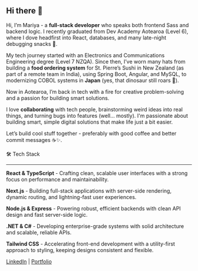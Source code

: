 ## Hi there 👋

Hi, I’m Mariya - a **full-stack developer** who speaks both frontend Sass and backend logic. I recently graduated from Dev Academy Aotearoa (Level 6), where I dove headfirst into React, databases, and many late-night debugging snacks 🍫.

My tech journey started with an Electronics and Communications Engineering degree (Level 7 NZQA). Since then, I’ve worn many hats  from building a **food ordering system** for St. Pierre’s Sushi in New Zealand (as part of a remote team in India), using Spring Boot, Angular, and MySQL, to modernizing COBOL systems in **Japan** (yes, that dinosaur still roars 🦖).

Now in Aotearoa, I’m back in tech with a  fire for creative problem-solving and a passion for building smart solutions.

I love **collaborating** with tech people, brainstorming weird ideas into real things, and turning bugs into features (well… mostly). I'm passionate about building smart, simple digital solutions that make life just a bit easier.

Let’s build cool stuff together - preferably with good coffee and better commit messages ☕✨.

🛠 Tech Stack 
________________
**React & TypeScript** - Crafting clean, scalable user interfaces with a strong focus on performance and maintainability.

**Next.js** - Building full-stack applications with server-side rendering, dynamic routing, and lightning-fast user experiences.

**Node.js & Express** - Powering robust, efficient backends with clean API design and fast server-side logic.

**.NET & C#** - Developing enterprise-grade systems with solid architecture and scalable, reliable APIs.

**Tailwind CSS** - Accelerating front-end development with a utility-first approach to styling, keeping designs consistent and flexible.

[LinkedIn](https://www.linkedin.com/in/tommariya/) | [Portfolio](https://mariyatom-portfolio.vercel.app/) 


<!--
**mariyatom/MariyaTom** is a ✨ _special_ ✨ repository because its `README.md` (this file) appears on your GitHub profile.

Here are some ideas to get you started:

- 🔭 I’m currently working on ...
- 🌱 I’m currently learning ...
- 👯 I’m looking to collaborate on ...
- 🤔 I’m looking for help with ...
- 💬 Ask me about ...
- 📫 How to reach me: ...
- 😄 Pronouns: ...
- ⚡ Fun fact: ...
-->
